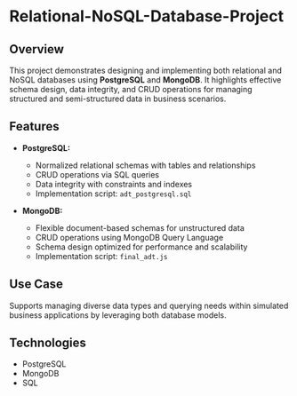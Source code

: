 # Relational-NoSQL-Database-Project

## Overview  
This project demonstrates designing and implementing both relational and NoSQL databases using **PostgreSQL** and **MongoDB**. It highlights effective schema design, data integrity, and CRUD operations for managing structured and semi-structured data in business scenarios.

## Features  
- **PostgreSQL:**  
  - Normalized relational schemas with tables and relationships  
  - CRUD operations via SQL queries  
  - Data integrity with constraints and indexes  
  - Implementation script: `adt_postgresql.sql`

- **MongoDB:**  
  - Flexible document-based schemas for unstructured data  
  - CRUD operations using MongoDB Query Language  
  - Schema design optimized for performance and scalability  
  - Implementation script: `final_adt.js`

## Use Case  
Supports managing diverse data types and querying needs within simulated business applications by leveraging both database models.

## Technologies  
- PostgreSQL  
- MongoDB  
- SQL  


